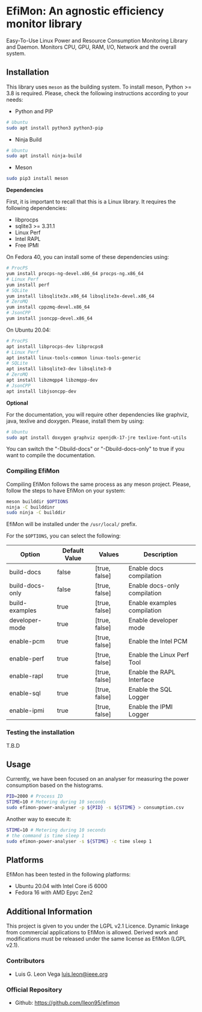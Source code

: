 # EfiMon: An agnostic efficiency monitor library

Easy-To-Use Linux Power and Resource Consumption Monitoring Library and Daemon. Monitors CPU, GPU, RAM, I/O, Network and the overall system.

## Installation

This library uses `meson` as the building system. To install meson, Python >= 3.8 is required. Please, check the following instructions according to your needs:

* Python and PIP

```bash
# Ubuntu
sudo apt install python3 python3-pip
```

* Ninja Build

```bash
# Ubuntu
sudo apt install ninja-build
```

* Meson

```bash
sudo pip3 install meson
```

**Dependencies**

First, it is important to recall that this is a Linux library. It requires the following dependencies:

* libprocps
* sqlite3 >= 3.31.1
* Linux Perf
* Intel RAPL
* Free IPMI

On Fedora 40, you can install some of these dependencies using:

```bash
# ProcPS
yum install procps-ng-devel.x86_64 procps-ng.x86_64
# Linux Perf
yum install perf
# SQLite
yum install libsqlite3x.x86_64 libsqlite3x-devel.x86_64
# ZeroMQ
yum install cppzmq-devel.x86_64
# JsonCPP
yum install jsoncpp-devel.x86_64
```

On Ubuntu 20.04:

```bash
# ProcPS
apt install libprocps-dev libprocps8
# Linux Perf
apt install linux-tools-common linux-tools-generic
# SQLite
apt install libsqlite3-dev libsqlite3-0
# ZeroMQ
apt install libzmqpp4 libzmqpp-dev
# JsonCPP
apt install libjsoncpp-dev
```

**Optional**

For the documentation, you will require other dependencies like graphviz, java, texlive and doxygen. Please, install them by using:

```bash
# Ubuntu
sudo apt install doxygen graphviz openjdk-17-jre texlive-font-utils
```

You can switch the "-Dbuild-docs" or "-Dbuild-docs-only" to true if you want to compile the documentation.

### Compiling EfiMon

Compiling EfiMon follows the same process as any meson project. Please, follow the steps to have EfiMon on your system:

```bash
meson builddir $OPTIONS
ninja -C builddinr
sudo ninja -C builddir
```

EfiMon will be installed under the `/usr/local/` prefix.

For the `$OPTIONS`, you can select the following:

| Option                 | Default Value    | Values        | Description                      |
|------------------------|------------------|---------------|----------------------------------|
| build-docs             | false            | [true, false] | Enable docs compilation          |
| build-docs-only        | false            | [true, false] | Enable docs-only compilation     |
| build-examples         | true             | [true, false] | Enable examples compilation      |
| developer-mode         | true             | [true, false] | Enable developer mode            |
| enable-pcm             | true             | [true, false] | Enable the Intel PCM             |
| enable-perf            | true             | [true, false] | Enable the Linux Perf Tool       |
| enable-rapl            | true             | [true, false] | Enable the RAPL Interface        |
| enable-sql             | true             | [true, false] | Enable the SQL Logger            |
| enable-ipmi            | true             | [true, false] | Enable the IPMI Logger           |

### Testing the installation

T.B.D


## Usage

Currently, we have been focused on an analyser for measuring the power consumption based on the histograms.

```bash
PID=2000 # Process ID
STIME=10 # Metering during 10 seconds
sudo efimon-power-analyser -p ${PID} -s ${STIME} > consumption.csv
```

Another way to execute it:

```bash
STIME=10 # Metering during 10 seconds
# the command is time sleep 1
sudo efimon-power-analyser -s ${STIME} -c time sleep 1
```

## Platforms

EfiMon has been tested in the following platforms:

* Ubuntu 20.04 with Intel Core i5 6000
* Fedora 16 with AMD Epyc Zen2

## Additional Information

This project is given to you under the LGPL v2.1 Licence. Dynamic linkage from commercial applications to EfiMon is allowed. Derived work and modifications must be released under the same license as EfiMon (LGPL v2.1).

### Contributors

* Luis G. Leon Vega <luis.leon@ieee.org>

### Official Repository

* Github: https://github.com/lleon95/efimon
